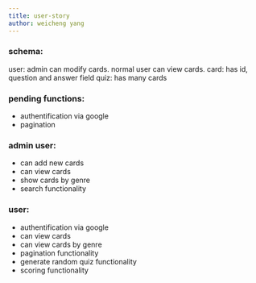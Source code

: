 ```yaml
---
title: user-story 
author: weicheng yang
---
```


### schema:
user: admin can modify cards. normal user can view cards.
card: has id, question and answer field
quiz: has many cards

### pending functions:
- authentification via google
- pagination

### admin user:
- can add new cards
- can view cards
- show cards by genre
- search functionality

### user:
- authentification via google
- can view cards 
- can view cards by genre
- pagination functionality
- generate random quiz functionality
- scoring functionality




